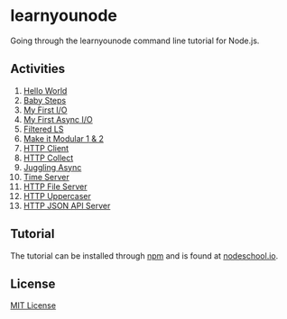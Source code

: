 learnyounode
==============

Going through the learnyounode command line tutorial for Node.js. 

## Activities
1. [Hello World](HelloWorld.js)<br>
2. [Baby Steps](BabySteps.js)<br>
3. [My First I/O](MyFirstIO.js)<br>
4. [My First Async I/O](MyFirstAsyncIO.js)<br>
5. [Filtered LS](FilteredLS.js)<br>
6. [Make it Modular 1](MakeItModular1.js)[ & 2](MakeItModular2.js)<br>
7. [HTTP Client](HTTPClient.js)<br>
8. [HTTP Collect](HTTPCollect.js)<br>
9. [Juggling Async](JugglingAsync.js)<br>
10. [Time Server](TimeServer.js)<br>
11. [HTTP File Server](HTTPFileServer.js)<br>
12. [HTTP Uppercaser](HTTPUppercaser.js)<br>
13. [HTTP JSON API Server](HTTPJSONAPI-Server.js)<br>

## Tutorial 
The tutorial can be installed through [npm](https://www.npmjs.org/package/learnyounode) and is found at [nodeschool.io](http://nodeschool.io/#learn-you-node).

## License
[MIT License](LICENSE)
